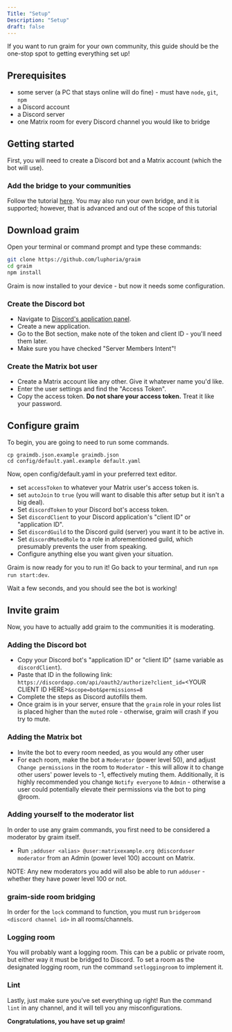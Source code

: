 ```yaml
---
Title: "Setup"
Description: "Setup"
draft: false
---
```

If you want to run graim for your own community, this guide should be the one-stop spot to getting everything set up!

## Prerequisites
- some server (a PC that stays online will do fine) - must have `node`, `git`, `npm`
- a Discord account
- a Discord server
- one Matrix room for every Discord channel you would like to bridge

## Getting started
First, you will need to create a Discord bot and a Matrix account (which the bot will use). 

### Add the bridge to your communities
Follow the tutorial [here](https://t2bot.io/discord/). You may also run your own bridge, and it is supported; however, that is advanced and out of the scope of this tutorial

## Download graim
Open your terminal or command prompt and type these commands:
```sh
git clone https://github.com/luphoria/graim
cd graim
npm install
```
Graim is now installed to your device - but now it needs some configuration.

### Create the Discord bot
- Navigate to [Discord's application panel](https://discord.com/developers/applications).
- Create a new application.
- Go to the Bot section, make note of the token and client ID - you'll need them later.
- Make sure you have checked "Server Members Intent"!

### Create the Matrix bot user
- Create a Matrix account like any other. Give it whatever name you'd like.
- Enter the user settings and find the "Access Token".
- Copy the access token. **Do not share your access token.** Treat it like your password.

## Configure graim
To begin, you are going to need to run some commands.
```
cp graimdb.json.example graimdb.json
cd config/default.yaml.example default.yaml
```
Now, open config/default.yaml in your preferred text editor.
- set `accessToken` to whatever your Matrix user's access token is.
- set `autoJoin` to `true` (you will want to disable this after setup but it isn't a big deal).
- Set `discordToken` to your Discord bot's access token.
- Set `discordClient` to your Discord application's "client ID" or "application ID".
- Set `discordGuild` to the Discord guild (server) you want it to be active in.
- Set `discordMutedRole` to a role in aforementioned guild, which presumably prevents the user from speaking.
- Configure anything else you want given your situation.

Graim is now ready for you to run it! Go back to your terminal, and run `npm run start:dev`.

Wait a few seconds, and you should see the bot is working!

## Invite graim
Now, you have to actually add graim to the communities it is moderating.

### Adding the Discord bot
- Copy your Discord bot's "application ID" or "client ID" (same variable as `discordClient`).
- Paste that ID in the following link: `https://discordapp.com/api/oauth2/authorize?client_id=`&lt;YOUR CLIENT ID HERE&gt;`&scope=bot&permissions=8`
- Complete the steps as Discord autofills them.
- Once graim is in your server, ensure that the `graim` role in your roles list is placed higher than the `muted` role - otherwise, graim will crash if you try to mute.

### Adding the Matrix bot
- Invite the bot to every room needed, as you would any other user
- For each room, make the bot a `Moderator` (power level 50), and adjust `Change permissions` in the room to `Moderator` - this will allow it to change other users' power levels to -1, effectively muting them. Additionally, it is highly recommended you change `Notify everyone` to `Admin` - otherwise a user could potentially elevate their permissions via the bot to ping @room.

### Adding yourself to the moderator list
In order to use any graim commands, you first need to be considered a moderator by graim itself.

- Run `;adduser <alias> @user:matrixexample.org @discorduser moderator` from an Admin (power level 100) account on Matrix.

NOTE: Any new moderators you add will also be able to run `adduser` - whether they have power level 100 or not.

### graim-side room bridging
In order for the `lock` command to function, you must run `bridgeroom <discord channel id>` in all rooms/channels.

### Logging room
You will probably want a logging room. This can be a public or private room, but either way it must be bridged to Discord. To set a room as the designated logging room, run the command `setloggingroom` to implement it.

### Lint
Lastly, just make sure you've set everything up right! Run the command `lint` in any channel, and it will tell you any misconfigurations.

**Congratulations, you have set up graim!**
